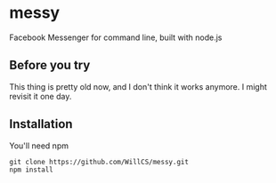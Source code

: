 # messy
Facebook Messenger for command line, built with node.js

## Before you try
This thing is pretty old now, and I don't think it works anymore. I might revisit it one day.

## Installation
You'll need npm
```
git clone https://github.com/WillCS/messy.git
npm install
```
